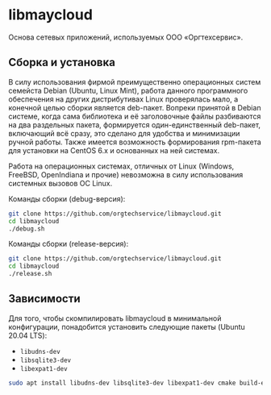 # libmaycloud

Основа сетевых приложений, используемых ООО «Оргтехсервис».

## Сборка и установка

В силу использования фирмой преимущественно операционных систем семейста Debian (Ubuntu, Linux Mint), работа данного программного обеспечения на других дистрибутивах Linux проверялась мало, а конечной целью сборки является deb-пакет. Вопреки принятой в Debian системе, когда сама библиотека и её заголовочные файлы разбиваются на два раздельных пакета, формируется один-единственный deb-пакет, включающий всё сразу, это сделано для удобства и минимизации ручной работы. Также имеется возможность формирования rpm-пакета для установки на CentOS 6.x и основанных на ней системах.

Работа на операционных системах, отличных от Linux (Windows, FreeBSD, OpenIndiana и прочие) невозможна в силу использования системных вызовов ОС Linux.

Команды сборки (debug-версия):

```bash
git clone https://github.com/orgtechservice/libmaycloud.git
cd libmaycloud
./debug.sh
```

Команды сборки (release-версия):

```bash
git clone https://github.com/orgtechservice/libmaycloud.git
cd libmaycloud
./release.sh
```

## Зависимости

Для того, чтобы скомпилировать libmaycloud в минимальной конфигурации, понадобится установить следующие пакеты (Ubuntu 20.04 LTS):

* ``libudns-dev``
* ``libsqlite3-dev``
* ``libexpat1-dev``

```bash
sudo apt install libudns-dev libsqlite3-dev libexpat1-dev cmake build-essential
```
